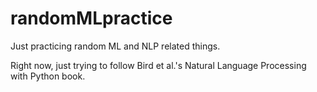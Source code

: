 # randomMLpractice
Just practicing random ML and NLP related things.

Right now, just trying to follow Bird et al.'s Natural Language Processing with Python book.
